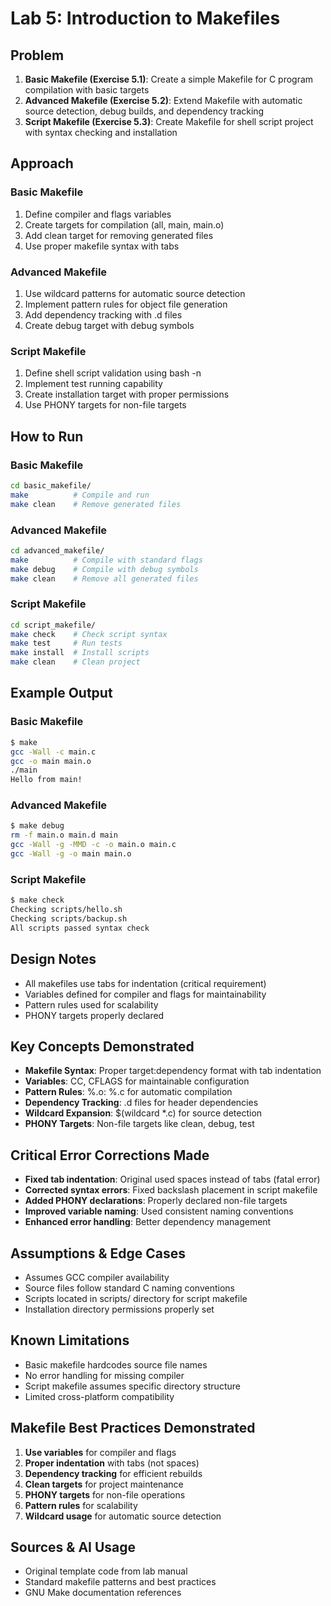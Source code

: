 # Lab 5: Introduction to Makefiles

## Problem
1. **Basic Makefile (Exercise 5.1)**: Create a simple Makefile for C program compilation with basic targets
2. **Advanced Makefile (Exercise 5.2)**: Extend Makefile with automatic source detection, debug builds, and dependency tracking
3. **Script Makefile (Exercise 5.3)**: Create Makefile for shell script project with syntax checking and installation

## Approach

### Basic Makefile
1. Define compiler and flags variables
2. Create targets for compilation (all, main, main.o)
3. Add clean target for removing generated files
4. Use proper makefile syntax with tabs

### Advanced Makefile
1. Use wildcard patterns for automatic source detection
2. Implement pattern rules for object file generation
3. Add dependency tracking with .d files
4. Create debug target with debug symbols

### Script Makefile
1. Define shell script validation using bash -n
2. Implement test running capability
3. Create installation target with proper permissions
4. Use PHONY targets for non-file targets

## How to Run

### Basic Makefile
```bash
cd basic_makefile/
make          # Compile and run
make clean    # Remove generated files
```

### Advanced Makefile
```bash
cd advanced_makefile/
make          # Compile with standard flags
make debug    # Compile with debug symbols
make clean    # Remove all generated files
```

### Script Makefile
```bash
cd script_makefile/
make check    # Check script syntax
make test     # Run tests
make install  # Install scripts
make clean    # Clean project
```

## Example Output

### Basic Makefile
```bash
$ make
gcc -Wall -c main.c
gcc -o main main.o
./main
Hello from main!
```

### Advanced Makefile
```bash
$ make debug
rm -f main.o main.d main
gcc -Wall -g -MMD -c -o main.o main.c
gcc -Wall -g -o main main.o
```

### Script Makefile
```bash
$ make check
Checking scripts/hello.sh
Checking scripts/backup.sh
All scripts passed syntax check
```

## Design Notes
- All makefiles use tabs for indentation (critical requirement)
- Variables defined for compiler and flags for maintainability
- Pattern rules used for scalability
- PHONY targets properly declared

## Key Concepts Demonstrated
- **Makefile Syntax**: Proper target:dependency format with tab indentation
- **Variables**: CC, CFLAGS for maintainable configuration
- **Pattern Rules**: %.o: %.c for automatic compilation
- **Dependency Tracking**: .d files for header dependencies
- **Wildcard Expansion**: $(wildcard *.c) for source detection
- **PHONY Targets**: Non-file targets like clean, debug, test

## Critical Error Corrections Made
- **Fixed tab indentation**: Original used spaces instead of tabs (fatal error)
- **Corrected syntax errors**: Fixed backslash placement in script makefile
- **Added PHONY declarations**: Properly declared non-file targets
- **Improved variable naming**: Used consistent naming conventions
- **Enhanced error handling**: Better dependency management

## Assumptions & Edge Cases
- Assumes GCC compiler availability
- Source files follow standard C naming conventions
- Scripts located in scripts/ directory for script makefile
- Installation directory permissions properly set

## Known Limitations
- Basic makefile hardcodes source file names
- No error handling for missing compiler
- Script makefile assumes specific directory structure
- Limited cross-platform compatibility

## Makefile Best Practices Demonstrated
1. **Use variables** for compiler and flags
2. **Proper indentation** with tabs (not spaces)
3. **Dependency tracking** for efficient rebuilds
4. **Clean targets** for project maintenance
5. **PHONY targets** for non-file operations
6. **Pattern rules** for scalability
7. **Wildcard usage** for automatic source detection

## Sources & AI Usage
- Original template code from lab manual
- Standard makefile patterns and best practices
- GNU Make documentation references